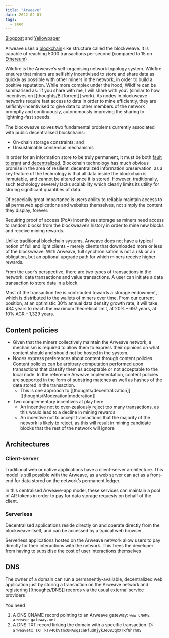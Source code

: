 ```yaml
---
title: "Arweave"
date: 2022-02-01
tags:
  - seed
---
```


[Blogpost](https://arweave.medium.com/what-is-arweave-explain-like-im-five-425362144eb5) and [Yellowpaper](https://www.arweave.org/yellow-paper.pdf)

Arweave uses a [blockchain](thoughts/blockchain.md)-like structure called the blockweave. It is capable of reaching 5000 transactions per second (compared to 15 on [Ethereum](thoughts/ethereum.md))

Wildfire is the Arweave’s self-organising network topology system. Wildfire ensures that miners are selfishly incentivised to store and share data as quickly as possible with other miners in the network, in order to build a positive reputation. While more complex under the hood, Wildfire can be summarised as: ‘if you share with me, I will share with you’. (similar to how incentives on [[thoughts/BitTorrent]] work). As nodes in blockweave networks require fast access to data in order to mine efficiently, they are selfishly-incentivised to give data to other members of the network promptly and continuously, autonomously improving the sharing to lightning-fast speeds.

The blockweave solves two fundamental problems currently associated with public decentralised blockchains:

- On-chain storage constraints; and
- Unsustainable consensus mechanisms

In order for an information store to be truly permanent, it must be both [fault tolerant](thoughts/fault%20tolerance.md) and [decentralized](thoughts/decentralization.md). Blockchain technology has much obvious promise in the area of resilient, decentralized information preservation, as a key feature of the technology is that all data inside the blockchain is immutable, and cannot be altered once it is stored. However, traditionally, such technology severely lacks scalability which clearly limits its utility for storing significant quantities of data.

Of especially great importance is users ability to reliably maintain access to all permaweb applications and websites themselves, not simply the content they display, forever.

Requiring proof of access (PoA) incentivises storage as miners need access to random blocks from the blockweave’s history in order to mine new blocks and receive mining rewards.

Unlike traditional blockchain systems, Arweave does not have a typical notion of full and light clients – merely clients that downloaded more or less of the blockweave. With Arweave, full synchronisation is not a risk or an obligation, but an optional upgrade path for which miners receive higher rewards.

From the user’s perspective, there are two types of transactions in the network: data transactions and value transactions. A user can initiate a data transaction to store data in a block.

Most of the transaction fee is contributed towards a storage endowment, which is distributed to the wallets of miners over time. From our current position, at an optimistic 30% annual data density growth rate, it will take 434 years to reach the maximum theoretical limit, at 20% – 697 years, at 10% AGR – 1,329 years.

## Content policies

- Given that the miners collectively maintain the Arweave network, a mechanism is required to allow them to express their opinions on what content should and should not be hosted in the system.
- Nodes express preferences about content through content policies. Content policies can be arbitrary computation performed upon transactions that classify them as acceptable or not acceptable to the local node. In the reference Arweave implementation, content policies are supported in the form of substring matches as well as hashes of the data stored in the transaction.
  - This is one approach to [[thoughts/decentralization]] [[thoughts/Moderation|moderation]]
- Two complementary incentives at play here
  - An incentive not to over-zealously reject too many transactions, as this would lead to a decline in mining rewards
  - An incentive not to accept transactions that the majority of the network is likely to reject, as this will result in mining candidate blocks that the rest of the network will ignore

## Architectures

### Client-server

Traditional web or native applications have a client-server architecture. This model is still possible with the Arweave, as a web server can act as a front-end for data stored on the network’s permanent ledger.

In this centralised Arweave-app model, these services can maintain a pool of AR tokens in order to pay for data storage requests on behalf of the client.

### Serverless

Decentralised applications reside directly on and operate directly from the blockweave itself, and can be accessed by a typical web browser.

Serverless applications hosted on the Arweave network allow users to pay directly for their interactions with the network. This frees the developer from having to subsidise the cost of user interactions themselves

## DNS

The owner of a domain can run a permanently-available, decentralized web application just by storing a transaction on the Arweave network and registering [[thoughts/DNS]] records via the usual external service providers

You need

1. A DNS CNAME record pointing to an Arweave gateway: `www CNAME arweave-gateway.net`
2. A DNS TXT record linking the domain with a specific transaction ID: `arweavetx TXT kTv4OkVtmc0NAsqIcnHfudKjykJeQ83qXXrxf8hrh0S`
